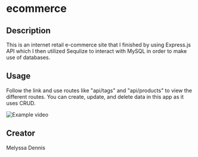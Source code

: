 # ecommerce

## Description

This is an internet retail e-commerce site that I finished by using Express.js API which I then utilized Sequlize to interact with MySQL in order to make use of databases.

## Usage

Follow the link and use routes like "api/tags" and "api/products" to view the different routes. You can create, update, and delete data in this app as it uses CRUD.

![Example video](https://watch.screencastify.com/v/GH81gKcwoj2O9APPXLcv)

## Creator
Melyssa Dennis


